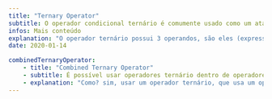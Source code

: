```yaml
---
title: "Ternary Operator"
subtitle: O operador condicional ternário é comumente usado como um atalho para a instrução if.
infos: Mais conteúdo
explanation: "O operador ternário possui 3 operandos, são eles (expressão booleana) ? 'valor retornado se verdadeiro' : 'valor retornado se falso'"
date: 2020-01-14

combinedTernaryOperator: 
    - title: "Combined Ternary Operator"
    - subtitle: É possível usar operadores ternário dentro de operadores ternários assim como na instrução if
    - explanation: "Como? sim, usar um operador ternário, que usa um operador ternário dentro de um de seus resultados, observando é mais fácil de entender:"
---
```

